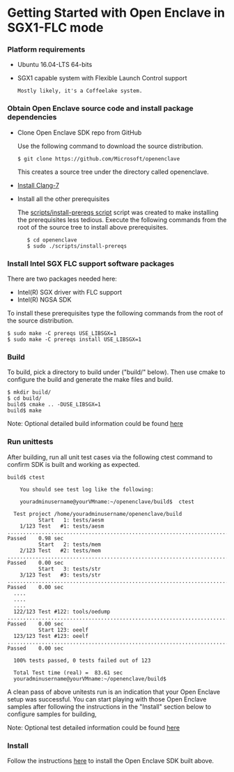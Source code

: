 Getting Started with Open Enclave in SGX1-FLC mode 
=====================================================

### Platform requirements

- Ubuntu 16.04-LTS 64-bits
- SGX1 capable system with Flexible Launch Control support

      Mostly likely, it's a Coffeelake system.

### Obtain Open Enclave source code and install package dependencies

   - Clone Open Enclave SDK repo from GitHub

       Use the following command to download the source distribution.

         $ git clone https://github.com/Microsoft/openenclave

        This creates a source tree under the directory called openenclave.

   - [Install Clang-7](prerequisites.md#install-clang-7)

   - Install all the other prerequisites

      The  [scripts/install-prereqs script](/scripts/install-prereqs) script was created to make installing the prerequisites less tedious. Execute the following commands from the root of the source tree to install above prerequisites.

            $ cd openenclave
            $ sudo ./scripts/install-prereqs

### Install Intel SGX FLC support software packages

 There are two packages needed here:
 
- Intel(R) SGX driver with FLC support
- Intel(R) NGSA SDK

To install these prerequisites type the following commands from the root of
the source distribution.

```
$ sudo make -C prereqs USE_LIBSGX=1
$ sudo make -C prereqs install USE_LIBSGX=1
```

### Build

To build, pick a directory to build under ("build/" below). Then use cmake to configure
the build and generate the make files and build.

```
$ mkdir build/
$ cd build/
build$ cmake .. -DUSE_LIBSGX=1
build$ make
```

Note: Optional detailed build information could be found [here](advancedBuildInfo.md)

### Run unittests

  After building, run all unit test cases via the following ctest command to confirm 
  SDK is built and working as expected.

```
build$ ctest
```
 
        You should see test log like the following:

        youradminusername@yourVMname:~/openenclave/build$  ctest

      Test project /home/youradminusername/openenclave/build
              Start   1: tests/aesm
        1/123 Test   #1: tests/aesm ...............................................................................................................   Passed    0.98 sec
              Start   2: tests/mem
        2/123 Test   #2: tests/mem ................................................................................................................   Passed    0.00 sec
              Start   3: tests/str
        3/123 Test   #3: tests/str ................................................................................................................   Passed    0.00 sec
      ....
      ....
      ....
      122/123 Test #122: tools/oedump .............................................................................................................   Passed    0.00 sec
              Start 123: oeelf
      123/123 Test #123: oeelf ....................................................................................................................   Passed    0.00 sec

      100% tests passed, 0 tests failed out of 123

      Total Test time (real) =  83.61 sec
      youradminusername@yourVMname:~/openenclave/build$

A clean pass of above unitests run is an indication that your Open Enclave setup was successful. You can start playing with those Open Enclave samples after following the instructions in the "Install" section below to configure samples for building,

Note: Optional test detailed information could be found [here](AdvancedTestInfo.md)

### Install

 Follow the instructions [here](InstallInfo.md) to install the Open Enclave SDK built above.
 

